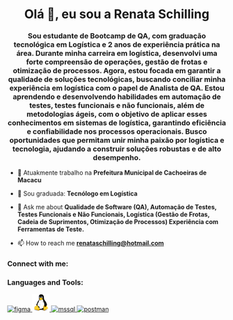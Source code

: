 <h1 align="center">Olá 👋, eu sou a Renata Schilling</h1>
<h3 align="center">Sou estudante de Bootcamp de QA, com graduação tecnológica em Logística e 2 anos de experiência prática na área. Durante minha carreira em logística, desenvolvi uma forte compreensão de operações, gestão de frotas e otimização de processos. Agora, estou focada em garantir a qualidade de soluções tecnológicas, buscando conciliar minha experiência em logística com o papel de Analista de QA. Estou aprendendo e desenvolvendo habilidades em automação de testes, testes funcionais e não funcionais, além de metodologias ágeis, com o objetivo de aplicar esses conhecimentos em sistemas de logística, garantindo eficiência e confiabilidade nos processos operacionais. Busco oportunidades que permitam unir minha paixão por logística e tecnologia, ajudando a construir soluções robustas e de alto desempenho.</h3>

- 🔭 Atuakmente trabalho na  **Prefeitura Municipal de Cachoeiras de Macacu**

- 🌱 Sou graduada:  **Tecnólogo em Logística**

- 💬 Ask me about **Qualidade de Software (QA), Automação de Testes, Testes Funcionais e Não Funcionais, Logística (Gestão de Frotas, Cadeia de Suprimentos, Otimização de Processos) Experiência com Ferramentas de Teste.**

- 📫 How to reach me **renataschilling@hotmail.com**

<h3 align="left">Connect with me:</h3>
<p align="left">
</p>

<h3 align="left">Languages and Tools:</h3>
<p align="left"> <a href="https://www.figma.com/" target="_blank" rel="noreferrer"> <img src="https://www.vectorlogo.zone/logos/figma/figma-icon.svg" alt="figma" width="40" height="40"/> </a> <a href="https://www.linux.org/" target="_blank" rel="noreferrer"> <img src="https://raw.githubusercontent.com/devicons/devicon/master/icons/linux/linux-original.svg" alt="linux" width="40" height="40"/> </a> <a href="https://www.microsoft.com/en-us/sql-server" target="_blank" rel="noreferrer"> <img src="https://www.svgrepo.com/show/303229/microsoft-sql-server-logo.svg" alt="mssql" width="40" height="40"/> </a> <a href="https://postman.com" target="_blank" rel="noreferrer"> <img src="https://www.vectorlogo.zone/logos/getpostman/getpostman-icon.svg" alt="postman" width="40" height="40"/> </a> </p>

